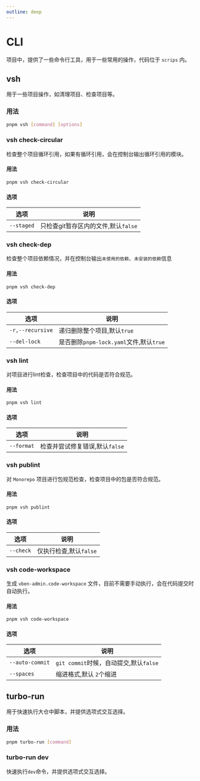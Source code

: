 ```yaml
---
outline: deep
---
```


# CLI

项目中，提供了一些命令行工具，用于一些常用的操作，代码位于 `scrips` 内。

## vsh

用于一些项目操作，如清理项目、检查项目等。

### 用法

```bash
pnpm vsh [command] [options]
```

### vsh check-circular

检查整个项目循环引用，如果有循环引用，会在控制台输出循环引用的模块。

#### 用法

```bash
pnpm vsh check-circular
```

#### 选项

| 选项       | 说明                                |
| ---------- | ----------------------------------- |
| `--staged` | 只检查git暂存区内的文件,默认`false` |

### vsh check-dep

检查整个项目依赖情况，并在控制台输出`未使用的依赖`、`未安装的依赖`信息

#### 用法

```bash
pnpm vsh check-dep
```

#### 选项

| 选项             | 说明                                    |
| ---------------- | --------------------------------------- |
| `-r,--recursive` | 递归删除整个项目,默认`true`             |
| `--del-lock`     | 是否删除`pnpm-lock.yaml`文件,默认`true` |

### vsh lint

对项目进行lint检查，检查项目中的代码是否符合规范。

#### 用法

```bash
pnpm vsh lint
```

#### 选项

| 选项       | 说明                           |
| ---------- | ------------------------------ |
| `--format` | 检查并尝试修复错误,默认`false` |

### vsh publint

对 `Monorepo` 项目进行包规范检查，检查项目中的包是否符合规范。

#### 用法

```bash
pnpm vsh publint
```

#### 选项

| 选项      | 说明                   |
| --------- | ---------------------- |
| `--check` | 仅执行检查,默认`false` |

### vsh code-workspace

生成 `vben-admin.code-workspace` 文件，目前不需要手动执行，会在代码提交时自动执行。

#### 用法

```bash
pnpm vsh code-workspace
```

#### 选项

| 选项            | 说明                                   |
| --------------- | -------------------------------------- |
| `--auto-commit` | `git commit`时候，自动提交,默认`false` |
| `--spaces`      | 缩进格式,默认 `2`个缩进                |

## turbo-run

用于快速执行大仓中脚本，并提供选项式交互选择。

### 用法

```bash
pnpm turbo-run [command]
```

### turbo-run dev

快速执行`dev`命令，并提供选项式交互选择。
